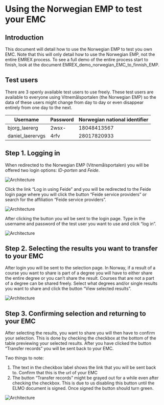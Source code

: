Using the Norwegian EMP to test your EMC
========================================

Introduction
------------
This document will detail how to use the Norwegian EMP to test you own EMC. Note that this will only detail how to use the Norwegian EMP, not the entire EMREX process. To see a full demo of the entire process start to finish, look at the document EMREX_demo_norwegian_EMC_to_finnish_EMP.

Test users
----------
There are 3 openly available test users to use freely. These test users are available to everyone using Vitnemålsportalen (the Norwegian EMP) so the data of these users might change from day to day or even disappear entirely from one day to the next.

| Username         | Password | Norwegian national identifier |
|------------------|----------|-------------------------------|
| bjorg_laererg    | 2wsx-    | 18048413567                   |
| daniel_laerervgs | 4rfv     | 28017820933                   |

Step 1. Logging in
------------------
When redirected to the Norwegian EMP (Vitnemålsportalen) you will be offered two login options: *ID-porten* and *Feide*.

![Architecture](images/image201.png)
 
Click the link “Log in using Feide” and you will be redirected to the Feide login page where you will click the button “Feide service providers” or search for the affiliation “Feide service providers”.

![Architecture](images/image202.png)
 
After clicking the button you wil be sent to the login page. Type in the username and password of the test user you want to use and click “log in”.

![Architecture](images/image203.png)

Step 2. Selecting the results you want to transfer to your EMC
--------------------------------------------------------------
After login you will be sent to the selection page. In Norway, if a result of a course you want to share is part of a degree you will have to either share the entire degree or you can’t share the result. Courses that are not a part of a degree can be shared freely. Select what degrees and/or single results you want to share and click the button “View selected results”.

![Architecture](images/image204.png)
 
Step 3. Confirming selection and returning to your EMC
------------------------------------------------------
After selecting the results, you want to share you will then have to confirm your selection. This is done by checking the checkbox at the bottom of the table previewing your selected results. After you have clicked the button “Transfer records” you will be sent back to your EMC.  
  
Two things to note: 
1.	The text in the checkbox label shows the link that you will be sent back to. Confirm that this is the url of your EMC
2.	The button “Transfer records” might be grayed out for a while even after checking the checkbox. This is due to us disabling this button until the ELMO document is signed. Once signed the button should turn green.

![Architecture](images/image205.png)
